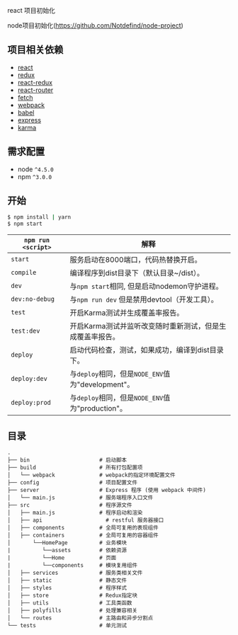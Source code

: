 react 项目初始化

node项目初始化(https://github.com/Notdefind/node-project)

## 项目相关依赖
* [react](https://github.com/facebook/react)
* [redux](https://github.com/rackt/redux)
* [react-redux](https://github.com/reactjs/react-redux)
* [react-router](https://github.com/rackt/react-router)
* [fetch](https://github.com/github/fetch)
* [webpack](https://github.com/webpack/webpack)
* [babel](https://github.com/babel/babel)
* [express](https://github.com/expressjs/express)
* [karma](https://github.com/karma-runner/karma)


## 需求配置
* node `^4.5.0`
* npm `^3.0.0`

## 开始

```bash
$ npm install | yarn            
$ npm start                
```

|`npm run <script>`|解释|
|------------------|-----------|
|`start`|服务启动在8000端口，代码热替换开启。|
|`compile`|编译程序到dist目录下（默认目录~/dist）。|
|`dev`|与`npm start`相同, 但是启动nodemon守护进程。|
|`dev:no-debug`|与`npm run dev` 但是禁用devtool（开发工具）。|
|`test`|开启Karma测试并生成覆盖率报告。|
|`test:dev`|开启Karma测试并监听改变随时重新测试，但是生成覆盖率报告。|
|`deploy`|启动代码检查，测试，如果成功，编译到dist目录下。|
|`deploy:dev`|与`deploy`相同，但是`NODE_ENV`值为"development"。|
|`deploy:prod`|与`deploy`相同，但是`NODE_ENV`值为"production"。|

## 目录


```
.
├── bin                      # 启动脚本
├── build                    # 所有打包配置项
│   └── webpack              # webpack的指定环境配置文件
├── config                   # 项目配置文件
├── server                   # Express 程序 (使用 webpack 中间件)
│   └── main.js              # 服务端程序入口文件
├── src                      # 程序源文件
│   ├── main.js              # 程序启动和渲染
│   ├── api             	   # restful 服务器接口
│   ├── components           # 全局可复用的表现组件
│   ├── containers           # 全局可复用的容器组件
│       └──HomePage          # 业务模块
|          └──assets         # 依赖资源
|          └──Home           # 页面
|          └──components     # 模块复用组件
│   ├── services             # 服务类相关文件
│   ├── static               # 静态文件
│   ├── styles               # 程序样式
│   ├── store                # Redux指定块
│   ├── utils                # 工具类函数
│   ├── polyfills            # 处理兼容相关
│   └── routes               # 主路由和异步分割点
└── tests                    # 单元测试
```